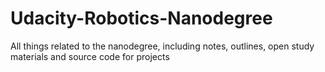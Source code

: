 # Udacity-Robotics-Nanodegree
All things related to the nanodegree, including notes, outlines, open study materials and source code for projects

